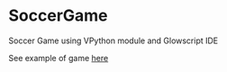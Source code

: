 # SoccerGame
Soccer Game using VPython module and Glowscript IDE

See example of game [here](https://www.youtube.com/watch?v=sa7erBisVlg&feature=youtu.be)

